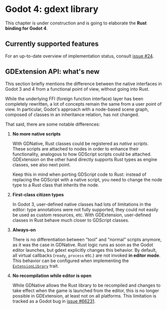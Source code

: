 # Godot 4: gdext library

This chapter is under construction and is going to elaborate the **Rust binding for Godot 4**. 



## Currently supported features

For an up-to-date overview of implementation status, consult [issue #24][features].


## GDExtension API: what's new

This section briefly mentions the difference between the native interfaces in Godot 3 and 4 from a functional point of view, 
without going into Rust.

While the underlying FFI (foreign function interface) layer has been completely rewritten, a lot of concepts remain the same
from a user point of view. In particular, Godot's approach with a node-based scene graph, composed of classes in an inheritance
relation, has not changed.

That said, there are some notable differences:

1. **No more native scripts**
   
   With GDNative, Rust classes could be registered as _native scripts_. These scripts are attached to nodes in order to enhance
   their functionality, analogous to how GDScript scripts could be attached. GDExtension on the other hand directly supports Rust types
   as engine classes, see also next point.

   Keep this in mind when porting GDScript code to Rust: instead of replacing the GDScript with a native script, you need to change the
   node type to a Rust class that inherits the node.

2. **First-class citizen types**

   In Godot 3, user-defined native classes had lots of limitations in the editor: type annotations were not fully supported, they could
   not easily be used as custom resources, etc. With GDExtension, user-defined classes in Rust behave much closer to GDScript classes.

3. **Always-on**  
   
   There is no differentiation between "tool" and "normal" scripts anymore, as it was the case in GDNative. Rust logic runs as soon as 
   the Godot editor launches, but gdext explicitly changes this behavior. By default, all virtual callbacks (`ready`, `process` etc.)
   are not invoked **in editor mode**. This behavior can be configured when implementing the [`ExtensionLibrary`][extension-library-doc] trait.

4. **No recompilation while editor is open**

   While GDNative allows the Rust library to be recompiled and changes to take effect when the game is launched from the editor, this
   is no longer possible in GDExtension, at least not on all platforms. This limitation is tracked as a Godot bug in [issue #66231].


[features]: https://github.com/godot-rust/gdextension/issues/24
[issue #66231]: https://github.com/godotengine/godot/issues/66231
[extension-library-doc]: https://godot-rust.github.io/docs/gdext/master/godot/init/trait.ExtensionLibrary.html#method.editor_run_behavior